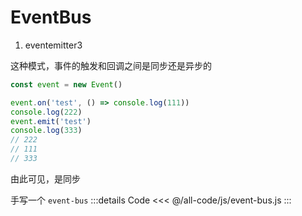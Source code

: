 # EventBus

1. eventemitter3

这种模式，事件的触发和回调之间是同步还是异步的

```js
const event = new Event()

event.on('test', () => console.log(111))
console.log(222)
event.emit('test')
console.log(333)
// 222
// 111
// 333
```

由此可见，是同步

手写一个 `event-bus`
:::details Code
<<< @/all-code/js/event-bus.js
:::
